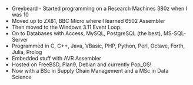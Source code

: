 * Greybeard - Started programming on a Research Machines 380z when I was 10
* Moved up to ZX81, BBC Micro where I learned 6502 Assembler
* Then moved to the Windows 3.11 Event Loop.
* On to Databases with Access, MySQL, PostgreSQL (the best), MS-SQL-Server
* Programmed in C, C++, Java, VBasic, PHP, Python, Perl, Octave, Forth, Julia, Prolog
* Embedded stuff with AVR Assembler
* Hosted on FreeBSD, Plan9, Debian and currently Pop_OS!
* Now with a BSc in Supply Chain Management and a MSc in Data Science
